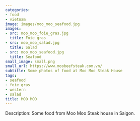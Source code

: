 ```yaml
---
categories:
- food
- vietnam
image: images/moo_moo_seafood.jpg
images:
- src: moo_moo_foie_gras.jpg
  title: Foie gras
- src: moo_moo_salad.jpg
  title: Salad
- src: moo_moo_seafood.jpg
  title: Seafood
small_image: small.png
small_url: https://www.moobeefsteak.com.vn/
subtitle: Some photos of food at Moo Moo Steak House
tags:
- seafood
- foie gras
- western
- salad
title: MOO MOO
---
```


Description:
Some food from Moo Moo Steak house in Saigon.
